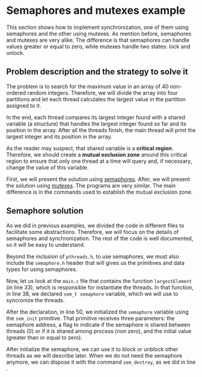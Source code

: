 # Semaphores and mutexes example
This section shows how to implement synchronization, one of them using semaphores and the other using mutexes. As mention before, semaphores and mutexes are very alike. The difference is that semaphores can handle values greater or equal to zero, while mutexes handle two states: lock and unlock.

## Problem description and the strategy to solve it
The problem is to search for the maximum value in an array of 40 non-ordered random integers. Therefore, we will divide the array into four partitions and let each thread calculates the largest value in the partition assigned to it. 

In the end, each thread compares its largest integer found with a shared variable (a structure) that handles the largest integer found so far and its position in the array. After all the threads finish, the main thread will print the largest integer and its position in the array.

As the reader may suspect, that shared variable is a **critical region**. Therefore, we should create a **mutual exclusion zone** around this critical region to ensure that only one thread at a time will query and, if necessary, change the value of this variable.

First, we will present the solution using [semaphores](#Semaphore-solution). After, we will present the solution using [mutexes](#Mutex-solution). The programs are very similar. The main difference is in the commands used to establish the mutual exclusion zone.

## Semaphore solution
As we did in previous examples, we divided the code in different files to facilitate some abstractions. Therefore, we will focus on the details of semaphores and synchronization. The rest of the code is well documented, so it will be easy to understand.

Beyond the inclusion of ``pthreads.h``, to use semaphores, we must also include the ``semaphore.h`` header that will gives us the primitives and data types for using semaphores.

Now, let us look at the ``main.c`` file that contains the function ``largestElement`` (in line 33), which is responsible for instantiate the threads. In that function, in line 38, we declared ``sem_t semaphore`` variable, which we will use to syncronize the threads.

After the declaration, in line 50, we initialized the ``semaphore`` variable using the ``sem_init`` primitive. That primitive receives three parameters: the semaphore address, a flag to indicate if the semaphore is shared between threads (0) or if it is shared among process (non zero), and the initial value (greater than or equal to zero). 

After initialize the semaphore, we can use it to block or unblock other threads as we will describe later. When we do not need the semaphore anymore, we can dispose it with the command ``sem_destroy``, as we did in line .
